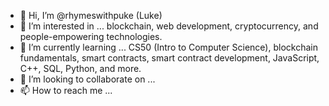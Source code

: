 - 👋 Hi, I’m @rhymeswithpuke (Luke)
- 👀 I’m interested in ... blockchain, web development, cryptocurrency, and people-empowering technologies.
- 🌱 I’m currently learning ... CS50 (Intro to Computer Science), blockchain fundamentals, smart contracts, smart contract development, JavaScript, C++, SQL, Python, and more.
- 💞️ I’m looking to collaborate on ...
- 📫 How to reach me ...

<!---
rhymeswithpuke/rhymeswithpuke is a ✨ special ✨ repository because its `README.md` (this file) appears on your GitHub profile.
You can click the Preview link to take a look at your changes.
--->
